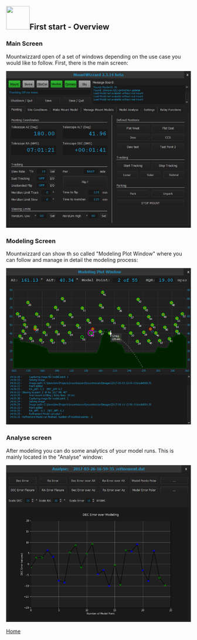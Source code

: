 ## <img src="../pics/mw.png" width='64' height='64'/>First start - Overview
### Main Screen
Mountwizzard open of a set of windows depending on the use case you would like to follow. First, there is the main screen:

<img src="../pics/mainscreen.png"/>

### Modeling Screen
Mountwizzard can show th so called "Modeling Plot Window" where you can follow and manage in detail the modeling process:

<img src="../pics/modelplotwindow.png"/>

### Analyse screen
After modeling you can do some analytics of your model runs. This is mainly located in the "Analyse" window:

<img src="../pics/analysewindow.png"/>

[Home](home.md)